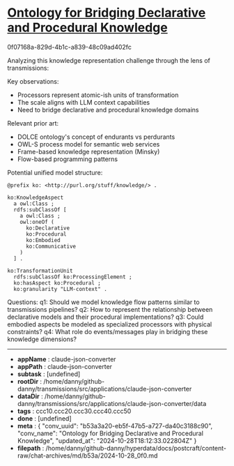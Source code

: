 # [Ontology for Bridging Declarative and Procedural Knowledge](https://claude.ai/chat/b53a3a20-eb5f-47b5-a727-da40c3188c90)

0f07168a-829d-4b1c-a839-48c09ad402fc

 Analyzing this knowledge representation challenge through the lens of transmissions:

Key observations:
- Processors represent atomic-ish units of transformation
- The scale aligns with LLM context capabilities
- Need to bridge declarative and procedural knowledge domains

Relevant prior art:
- DOLCE ontology's concept of endurants vs perdurants
- OWL-S process model for semantic web services
- Frame-based knowledge representation (Minsky)
- Flow-based programming patterns

Potential unified model structure:

```turtle
@prefix ko: <http://purl.org/stuff/knowledge/> .

ko:KnowledgeAspect
  a owl:Class ;
  rdfs:subClassOf [
    a owl:Class ;
    owl:oneOf (
      ko:Declarative 
      ko:Procedural
      ko:Embodied
      ko:Communicative
    )
  ] .

ko:TransformationUnit
  rdfs:subClassOf ko:ProcessingElement ;
  ko:hasAspect ko:Procedural ;
  ko:granularity "LLM-context" .
```

Questions:
q1: Should we model knowledge flow patterns similar to transmissions pipelines?
q2: How to represent the relationship between declarative models and their procedural implementations?
q3: Could embodied aspects be modeled as specialized processors with physical constraints?
q4: What role do events/messages play in bridging these knowledge dimensions?

---

* **appName** : claude-json-converter
* **appPath** : claude-json-converter
* **subtask** : [undefined]
* **rootDir** : /home/danny/github-danny/transmissions/src/applications/claude-json-converter
* **dataDir** : /home/danny/github-danny/transmissions/src/applications/claude-json-converter/data
* **tags** : ccc10.ccc20.ccc30.ccc40.ccc50
* **done** : [undefined]
* **meta** : {
  "conv_uuid": "b53a3a20-eb5f-47b5-a727-da40c3188c90",
  "conv_name": "Ontology for Bridging Declarative and Procedural Knowledge",
  "updated_at": "2024-10-28T18:12:33.022804Z"
}
* **filepath** : /home/danny/github-danny/hyperdata/docs/postcraft/content-raw/chat-archives/md/b53a/2024-10-28_0f0.md